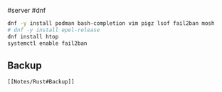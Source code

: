 #server #dnf


```bash
dnf -y install podman bash-completion vim pigz lsof fail2ban mosh
# dnf -y install epel-release
dnf install htop
systemctl enable fail2ban
```

## Backup
```template
[[Notes/Rust#Backup]]
```


